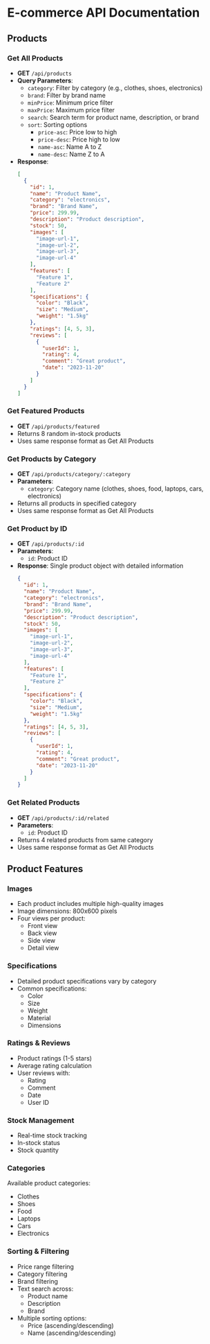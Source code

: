 # E-commerce API Documentation

## Products

### Get All Products
- **GET** `/api/products`
- **Query Parameters**:
  - `category`: Filter by category (e.g., clothes, shoes, electronics)
  - `brand`: Filter by brand name
  - `minPrice`: Minimum price filter
  - `maxPrice`: Maximum price filter
  - `search`: Search term for product name, description, or brand
  - `sort`: Sorting options
    - `price-asc`: Price low to high
    - `price-desc`: Price high to low
    - `name-asc`: Name A to Z
    - `name-desc`: Name Z to A
- **Response**:
  ```json
  [
    {
      "id": 1,
      "name": "Product Name",
      "category": "electronics",
      "brand": "Brand Name",
      "price": 299.99,
      "description": "Product description",
      "stock": 50,
      "images": [
        "image-url-1",
        "image-url-2",
        "image-url-3",
        "image-url-4"
      ],
      "features": [
        "Feature 1",
        "Feature 2"
      ],
      "specifications": {
        "color": "Black",
        "size": "Medium",
        "weight": "1.5kg"
      },
      "ratings": [4, 5, 3],
      "reviews": [
        {
          "userId": 1,
          "rating": 4,
          "comment": "Great product",
          "date": "2023-11-20"
        }
      ]
    }
  ]
  ```

### Get Featured Products
- **GET** `/api/products/featured`
- Returns 8 random in-stock products
- Uses same response format as Get All Products

### Get Products by Category
- **GET** `/api/products/category/:category`
- **Parameters**:
  - `category`: Category name (clothes, shoes, food, laptops, cars, electronics)
- Returns all products in specified category
- Uses same response format as Get All Products

### Get Product by ID
- **GET** `/api/products/:id`
- **Parameters**:
  - `id`: Product ID
- **Response**: Single product object with detailed information
  ```json
  {
    "id": 1,
    "name": "Product Name",
    "category": "electronics",
    "brand": "Brand Name",
    "price": 299.99,
    "description": "Product description",
    "stock": 50,
    "images": [
      "image-url-1",
      "image-url-2",
      "image-url-3",
      "image-url-4"
    ],
    "features": [
      "Feature 1",
      "Feature 2"
    ],
    "specifications": {
      "color": "Black",
      "size": "Medium",
      "weight": "1.5kg"
    },
    "ratings": [4, 5, 3],
    "reviews": [
      {
        "userId": 1,
        "rating": 4,
        "comment": "Great product",
        "date": "2023-11-20"
      }
    ]
  }
  ```

### Get Related Products
- **GET** `/api/products/:id/related`
- **Parameters**:
  - `id`: Product ID
- Returns 4 related products from same category
- Uses same response format as Get All Products

## Product Features

### Images
- Each product includes multiple high-quality images
- Image dimensions: 800x600 pixels
- Four views per product:
  - Front view
  - Back view
  - Side view
  - Detail view

### Specifications
- Detailed product specifications vary by category
- Common specifications:
  - Color
  - Size
  - Weight
  - Material
  - Dimensions

### Ratings & Reviews
- Product ratings (1-5 stars)
- Average rating calculation
- User reviews with:
  - Rating
  - Comment
  - Date
  - User ID

### Stock Management
- Real-time stock tracking
- In-stock status
- Stock quantity

### Categories
Available product categories:
- Clothes
- Shoes
- Food
- Laptops
- Cars
- Electronics

### Sorting & Filtering
- Price range filtering
- Category filtering
- Brand filtering
- Text search across:
  - Product name
  - Description
  - Brand
- Multiple sorting options:
  - Price (ascending/descending)
  - Name (ascending/descending)
